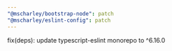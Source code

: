 ```yaml
---
"@mscharley/bootstrap-node": patch
"@mscharley/eslint-config": patch
---
```


fix(deps): update typescript-eslint monorepo to ^6.16.0
